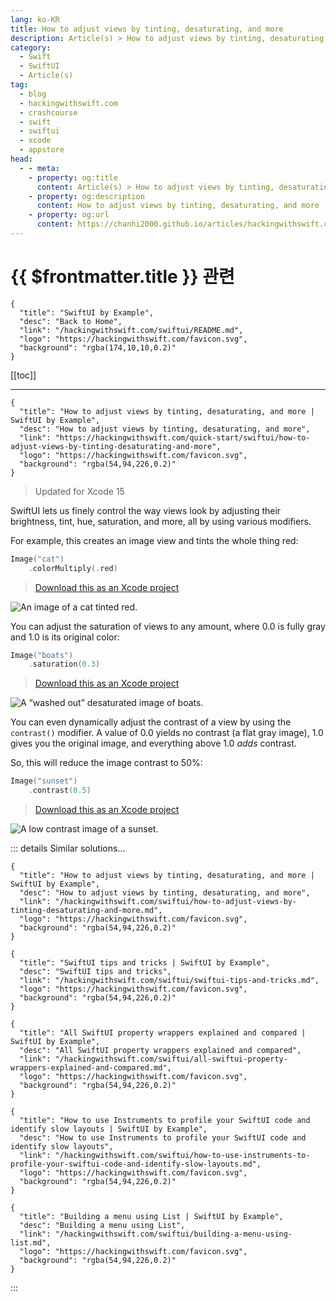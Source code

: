 ```yaml
---
lang: ko-KR
title: How to adjust views by tinting, desaturating, and more
description: Article(s) > How to adjust views by tinting, desaturating, and more
category:
  - Swift
  - SwiftUI
  - Article(s)
tag: 
  - blog
  - hackingwithswift.com
  - crashcourse
  - swift
  - swiftui
  - xcode
  - appstore
head:
  - - meta:
    - property: og:title
      content: Article(s) > How to adjust views by tinting, desaturating, and more
    - property: og:description
      content: How to adjust views by tinting, desaturating, and more
    - property: og:url
      content: https://chanhi2000.github.io/articles/hackingwithswift.com/swiftui/how-to-adjust-views-by-tinting-desaturating-and-more.html
---
```


# {{ $frontmatter.title }} 관련

```component VPCard
{
  "title": "SwiftUI by Example",
  "desc": "Back to Home",
  "link": "/hackingwithswift.com/swiftui/README.md",
  "logo": "https://hackingwithswift.com/favicon.svg",
  "background": "rgba(174,10,10,0.2)"
}
```

[[toc]]

---

```component VPCard
{
  "title": "How to adjust views by tinting, desaturating, and more | SwiftUI by Example",
  "desc": "How to adjust views by tinting, desaturating, and more",
  "link": "https://hackingwithswift.com/quick-start/swiftui/how-to-adjust-views-by-tinting-desaturating-and-more",
  "logo": "https://hackingwithswift.com/favicon.svg",
  "background": "rgba(54,94,226,0.2)"
}
```

> Updated for Xcode 15

SwiftUI lets us finely control the way views look by adjusting their brightness, tint, hue, saturation, and more, all by using various modifiers.

For example, this creates an image view and tints the whole thing red:

```swift
Image("cat")
    .colorMultiply(.red)
```

> [<FontIcon icon="fas fa-file-zipper"/>Download this as an Xcode project](https://hackingwithswift.com/files/projects/swiftui/how-to-adjust-views-by-tinting-desaturating-and-more-1.zip)

![An image of a cat tinted red.](https://hackingwithswift.com/img/books/quick-start/swiftui/how-to-adjust-views-by-tinting-and-desaturating-and-more-1~dark@2x.png)

You can adjust the saturation of views to any amount, where 0.0 is fully gray and 1.0 is its original color:

```swift
Image("boats")
    .saturation(0.3)
```

> [<FontIcon icon="fas fa-file-zipper"/>Download this as an Xcode project](https://hackingwithswift.com/files/projects/swiftui/how-to-adjust-views-by-tinting-desaturating-and-more-2.zip)

![A “washed out” desaturated image of boats.](https://hackingwithswift.com/img/books/quick-start/swiftui/how-to-adjust-views-by-tinting-and-desaturating-and-more-2~dark@2x.png)

You can even dynamically adjust the contrast of a view by using the `contrast()` modifier. A value of 0.0 yields no contrast (a flat gray image), 1.0 gives you the original image, and everything above 1.0 *adds* contrast.

So, this will reduce the image contrast to 50%:

```swift
Image("sunset")
    .contrast(0.5)
```

> [<FontIcon icon="fas fa-file-zipper"/>Download this as an Xcode project](https://hackingwithswift.com/files/projects/swiftui/how-to-adjust-views-by-tinting-desaturating-and-more-3.zip)

![A low contrast image of a sunset.](https://hackingwithswift.com/img/books/quick-start/swiftui/how-to-adjust-views-by-tinting-and-desaturating-and-more-3~dark@2x.png)


::: details Similar solutions…

```component VPCard
{
  "title": "How to adjust views by tinting, desaturating, and more | SwiftUI by Example",
  "desc": "How to adjust views by tinting, desaturating, and more",
  "link": "/hackingwithswift.com/swiftui/how-to-adjust-views-by-tinting-desaturating-and-more.md",
  "logo": "https://hackingwithswift.com/favicon.svg",
  "background": "rgba(54,94,226,0.2)"
}
```

```component VPCard
{
  "title": "SwiftUI tips and tricks | SwiftUI by Example",
  "desc": "SwiftUI tips and tricks",
  "link": "/hackingwithswift.com/swiftui/swiftui-tips-and-tricks.md",
  "logo": "https://hackingwithswift.com/favicon.svg",
  "background": "rgba(54,94,226,0.2)"
}
```

```component VPCard
{
  "title": "All SwiftUI property wrappers explained and compared | SwiftUI by Example",
  "desc": "All SwiftUI property wrappers explained and compared",
  "link": "/hackingwithswift.com/swiftui/all-swiftui-property-wrappers-explained-and-compared.md",
  "logo": "https://hackingwithswift.com/favicon.svg",
  "background": "rgba(54,94,226,0.2)"
}
```

```component VPCard
{
  "title": "How to use Instruments to profile your SwiftUI code and identify slow layouts | SwiftUI by Example",
  "desc": "How to use Instruments to profile your SwiftUI code and identify slow layouts",
  "link": "/hackingwithswift.com/swiftui/how-to-use-instruments-to-profile-your-swiftui-code-and-identify-slow-layouts.md",
  "logo": "https://hackingwithswift.com/favicon.svg",
  "background": "rgba(54,94,226,0.2)"
}
```

```component VPCard
{
  "title": "Building a menu using List | SwiftUI by Example",
  "desc": "Building a menu using List",
  "link": "/hackingwithswift.com/swiftui/building-a-menu-using-list.md",
  "logo": "https://hackingwithswift.com/favicon.svg",
  "background": "rgba(54,94,226,0.2)"
}
```

:::


